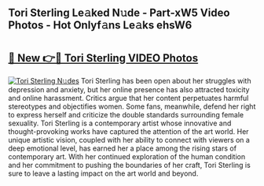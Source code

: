## Tori Sterling Le𝚊ked N𝚞de - Part-xW5 Video Photos - Hot Onlyf𝚊ns Le𝚊ks ehsW6

# <h2><a href="http://ab89999.deff.icu/?id=Tori+Sterling">🔗 New 👉🔴 Tori Sterling VIDEO Photos</a></h2>

[![Tori Sterling N𝚞des](https://i.imgur.com/rIISA9y.gif)](http://ab89999.deff.icu/?id=Tori+Sterling)
Tori Sterling has been open about her struggles with depression and anxiety, but her online presence has also attracted toxicity and online harassment. Critics argue that her content perpetuates harmful stereotypes and objectifies women. Some fans, meanwhile, defend her right to express herself and criticize the double standards surrounding female sexuality. Tori Sterling is a contemporary artist whose innovative and thought-provoking works have captured the attention of the art world. Her unique artistic vision, coupled with her ability to connect with viewers on a deep emotional level, has earned her a place among the rising stars of contemporary art. With her continued exploration of the human condition and her commitment to pushing the boundaries of her craft, Tori Sterling is sure to leave a lasting impact on the art world and beyond.
